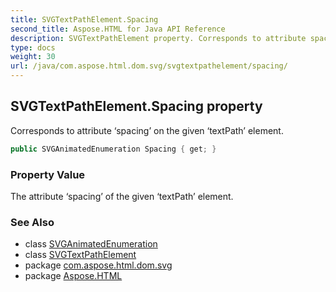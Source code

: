 ```yaml
---
title: SVGTextPathElement.Spacing
second_title: Aspose.HTML for Java API Reference
description: SVGTextPathElement property. Corresponds to attribute spacing on the given textPath element
type: docs
weight: 30
url: /java/com.aspose.html.dom.svg/svgtextpathelement/spacing/
---
```

## SVGTextPathElement.Spacing property

Corresponds to attribute ‘spacing’ on the given ‘textPath’ element.

```java
public SVGAnimatedEnumeration Spacing { get; }
```

### Property Value

The attribute ‘spacing’ of the given ‘textPath’ element.

### See Also

* class [SVGAnimatedEnumeration](../../../com.aspose.html.dom.svg.datatypes/svganimatedenumeration/)
* class [SVGTextPathElement](../)
* package [com.aspose.html.dom.svg](../../svgtextpathelement/)
* package [Aspose.HTML](../../../)
